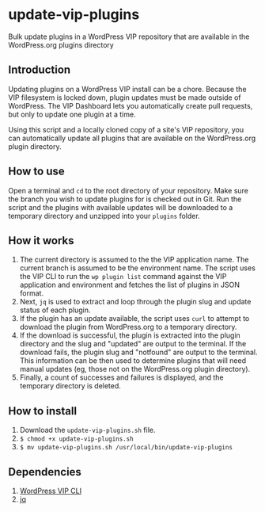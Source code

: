 # update-vip-plugins
Bulk update plugins in a WordPress VIP repository that are available in the WordPress.org plugins directory

## Introduction
Updating plugins on a WordPress VIP install can be a chore. Because the VIP filesystem is locked down, plugin updates must be made outside of WordPress. The VIP Dashboard lets you automatically create pull requests, but only to update one plugin at a time.

Using this script and a locally cloned copy of a site's VIP repository, you can automatically update all plugins that are available on the WordPress.org plugin directory. 

## How to use
Open a terminal and `cd` to the root directory of your repository. Make sure the branch you wish to update plugins for is checked out in Git. Run the script and the plugins with available updates will be downloaded to a temporary directory and unzipped into your `plugins` folder.

## How it works
1. The current directory is assumed to the the VIP application name. The current branch is assumed to be the environment name. The script uses the VIP CLI to run the `wp plugin list` command against the VIP application and environment and fetches the list of plugins in JSON format.
2. Next, `jq` is used to extract and loop through the plugin slug and update status of each plugin. 
3. If the plugin has an update available, the script uses `curl` to attempt to download the plugin from WordPress.org to a temporary directory. 
4. If the download is successful, the plugin is extracted into the plugin directory and the slug and "updated" are output to the terminal. If the download fails, the plugin slug and "notfound" are output to the terminal. This information can be then used to determine plugins that will need manual updates (eg, those not on the WordPress.org plugin directory).
5. Finally, a count of successes and failures is displayed, and the temporary directory is deleted.

## How to install
1. Download the `update-vip-plugins.sh` file.
2. `$ chmod +x update-vip-plugins.sh`
3. `$ mv update-vip-plugins.sh /usr/local/bin/update-vip-plugins`

## Dependencies
1. [WordPress VIP CLI](https://docs.wpvip.com/technical-references/vip-cli/)
2. [jq](https://stedolan.github.io/jq/)
